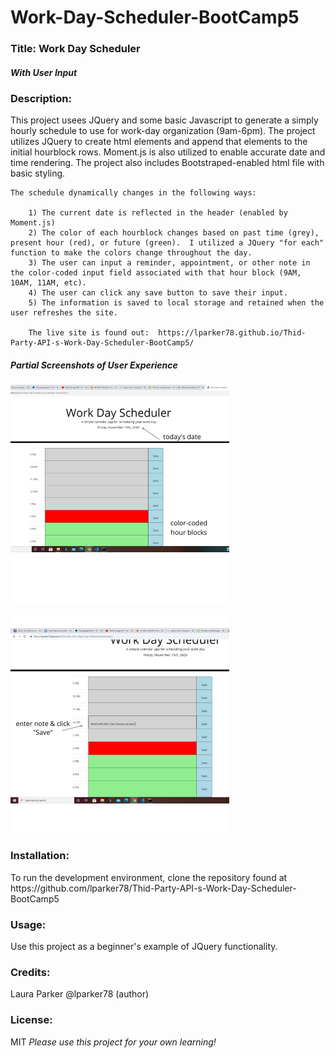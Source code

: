 # Work-Day-Scheduler-BootCamp5

<h3> Title: Work Day Scheduler</h3>
<h5><i>With User Input</i></h5>

<h3>Description:</h3> 
    This project usees JQuery and some basic Javascript to generate a simply hourly schedule to use for work-day organization (9am-6pm).   The project utilizes JQuery to create html elements and append that elements to the initial hourblock rows.  Moment.js is also utilized to enable accurate date and time rendering. The project also includes Bootstraped-enabled html file with basic styling.  
    
    The schedule dynamically changes in the following ways:

        1) The current date is reflected in the header (enabled by Moment.js)
        2) The color of each hourblock changes based on past time (grey), present hour (red), or future (green).  I utilized a JQuery "for each" function to make the colors change throughout the day.
        3) The user can input a reminder, appointment, or other note in the color-coded input field associated with that hour block (9AM, 10AM, 11AM, etc).  
        4) The user can click any save button to save their input. 
        5) The information is saved to local storage and retained when the user refreshes the site.

        The live site is found out:  https://lparker78.github.io/Thid-Party-API-s-Work-Day-Scheduler-BootCamp5/


<h5>Partial Screenshots of User Experience</h5>

<p>
    <img src="/Project 5 (2).png" width="350" height="350" />
</p>

               
<p> <img src="/Project 5 (3).png" width="350" height="350" />
</p>





<h3>Installation:</h3>
    To run the development environment, clone the repository found at  https://github.com/lparker78/Thid-Party-API-s-Work-Day-Scheduler-BootCamp5

<h3>Usage:</h3>
    Use this project as a beginner's example of JQuery functionality.

<h3>Credits:</h3> Laura Parker @lparker78 (author)

<h3>License:</h3> MIT   <i>Please use this project for your own learning!</i> 




   
